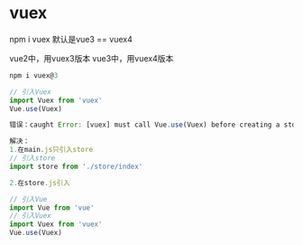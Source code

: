 # vuex

npm i vuex 默认是vue3 == vuex4

vue2中，用vuex3版本
vue3中，用vuex4版本

```js
npm i vuex@3

// 引入Vuex
import Vuex from 'vuex'
Vue.use(Vuex)
```

```js
错误：caught Error: [vuex] must call Vue.use(Vuex) before creating a store instance.

解决：
1.在main.js只引入store
// 引入store
import store from './store/index'

2.在store.js引入

// 引入Vue
import Vue from 'vue'
// 引入Vuex
import Vuex from 'vuex'
Vue.use(Vuex)
```
